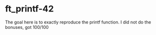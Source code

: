 # ft_printf-42
The goal here is to exactly reproduce the printf function.
I did not do the bonuses, got 100/100
